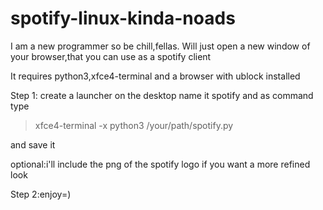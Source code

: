 # spotify-linux-kinda-noads
I am a new programmer so be chill,fellas.
Will just open a new window of your browser,that you can use as a spotify client

It requires python3,xfce4-terminal and a browser with ublock installed

Step 1: create a launcher on the desktop name it spotify and as command type 
  >xfce4-terminal -x python3 /your/path/spotify.py 

and save it

optional:i'll include the png of the spotify logo if you want a more refined look

Step 2:enjoy=)
